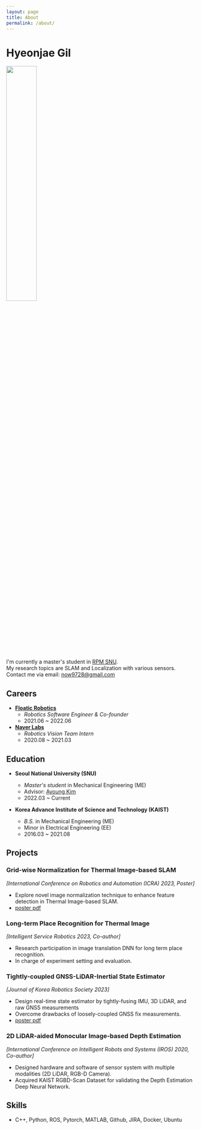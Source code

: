 ```yaml
---
layout: page
title: About
permalink: /about/
---
```


# Hyeonjae Gil

<img align="middle" src="/images/about/selfie.JPG" width="40%">


I'm currently a master's student in [RPM SNU](https://rpm.snu.ac.kr/).\
My research topics are SLAM and Localization with various sensors.\
Contact me via email: [now9728@gmail.com](mailto:now9728@gmail.com)

## Careers

* [**Floatic Robotics**](https://floatic.io/)
  * *Robotics Software Engineer & Co-founder*
  * 2021.06 ~ 2022.06 
* [**Naver Labs**](https://www.naverlabs.com/)
  * *Robotics Vision Team Intern*
  * 2020.08 ~ 2021.03

## Education

* **Seoul National University (SNU)**
  * *Master's student* in Mechanical Engineering (ME)
  * Advisor: [Ayoung Kim](https://ayoungk.github.io/)
  * 2022.03 ~ Current
  
* **Korea Advance Institute of Science and Technology (KAIST)**
  * *B.S.* in Mechanical Engineering (ME)
  * Minor in Electrical Engineering (EE)
  * 2016.03 ~ 2021.08 


## Projects

### Grid-wise Normalization for Thermal Image-based SLAM
*[International Conference on Robotics and Automation (ICRA) 2023, Poster]*
- Explore novel image normalization technique to enhance feature detection in Thermal Image-based SLAM.
- [poster pdf](./public/poster/23icra.pdf)

### Long-term Place Recognition for Thermal Image
*[Intelligent Service Robotics 2023, Co-author]*
- Research participation in image translation DNN for long term place recognition.
- In charge of experiment setting and evaluation.

### Tightly-coupled GNSS-LiDAR-Inertial State Estimator
*[Journal of Korea Robotics Society 2023]* 
- Design real-time state estimator by tightly-fusing IMU, 3D LiDAR, and raw GNSS measurements
- Overcome drawbacks of loosely-coupled GNSS fix measurements.
- [poster pdf](./public/poster/22jkros.pdf)

### 2D LiDAR-aided Monocular Image-based Depth Estimation
*[International Conference on Intelligent Robots and Systems (IROS) 2020, Co-author]*
- Designed hardware and software of sensor system with multiple modalities (2D LiDAR, RGB-D Camera).
- Acquired KAIST RGBD-Scan Dataset for validating the Depth Estimation Deep Neural Network.


## Skills
- C++, Python, ROS, Pytorch, MATLAB, Github, JIRA, Docker, Ubuntu
